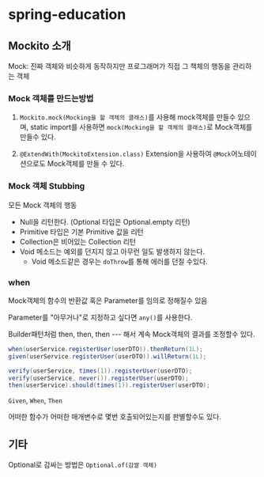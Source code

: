 # spring-education

## Mockito 소개

Mock: 진짜 객체와 비슷하게 동작하지만 프로그래머가 직접 그 책체의 행동을 관리하는 객체


### Mock 객체를 만드는방법
1. `Mockito.mock(Mocking을 할 객체의 클래스)`를 사용해 mock객체를 만들수 있으며, static import를 사용하면
`mock(Mocking을 할 객체의 클래스)`로 Mock객체를 만들수 있다.

2. `@ExtendWith(MockitoExtension.class)` Extension을 사용하여
`@Mock`어노테이션으로도 Mock객체를 만들 수 있다.

### Mock 객체 Stubbing
모든 Mock 객체의 행동
- Null을 리턴한다. (Optional 타입은 Optional.empty 리턴)
- Primitive 타입은 기본 Primitive 값을 리턴
- Collection은 비어있는 Collection 리턴
- Void 메소드는 예외를 던지지 않고 아무런 일도 발생하지 않는다.
  - Void 메소드같은 경우는 `doThrow`를 통해 에러를 던질 수있다.

### when

Mock객체의 함수의 반환값 혹은 Parameter를 임의로 정해질수 있음

Parameter를 "아무거나"로 지정하고 싶다면 `any()`를 사용한다.

Builder패턴처럼 then, then, then --- 해서 계속 Mock객체의 결과를 조정할수 있다.

```java
when(userService.registerUser(userDTO)).thenReturn(1L);
given(userService.registerUser(userDTO)).willReturn(1L);
```

```java
verify(userService, times(1)).registerUser(userDTO);
verify(userService, never()).registerUser(userDTO);
then(userService).should(times(1)).registerUser(userDTO);
```

`Given`, `When`, `Then`

어떠한 함수가 어떠한 매개변수로 몇번 호출되어있는지를 판별할수도 있다.

## 기타

Optional로 감싸는 방법은 `Optional.of(감쌀 객체)`
